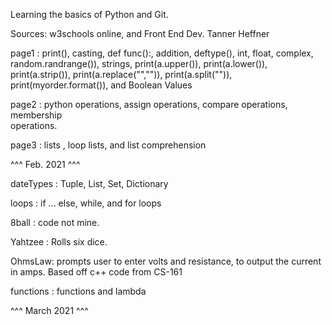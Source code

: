 Learning the basics of Python and Git.

Sources: w3schools online, and Front End Dev. Tanner Heffner

page1 : print(), casting, def func():, addition, deftype(), int, float,
        complex, random.randrange()), strings, print(a.upper()), print(a.lower()), print(a.strip()), print(a.replace("","")), print(a.split("")), print(myorder.format()), and Boolean Values

page2 : python operations, assign operations, compare operations, membership    
        operations.

page3 : lists , loop lists, and list comprehension

^^^ Feb. 2021 ^^^

dateTypes : Tuple, List, Set, Dictionary  

loops : if ... else, while, and for loops

8ball : code not mine.

Yahtzee : Rolls six dice.

OhmsLaw: prompts user to enter volts and resistance, to output the current in amps. Based off c++ code from CS-161

functions : functions and lambda

^^^ March 2021 ^^^
